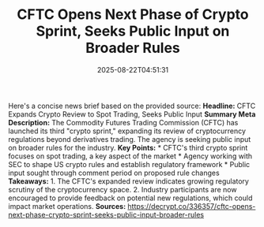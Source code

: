 ﻿---
title: "CFTC Opens Next Phase of Crypto Sprint, Seeks Public Input on Broader Rules"
date: "2025-08-22T04:51:31"
category: "Markets"
summary: ""
slug: "cftc opens next phase of crypto sprint seeks public input on"
source_urls:
  - "https://decrypt.co/336357/cftc-opens-next-phase-crypto-sprint-seeks-public-input-broader-rules"
seo:
  title: "CFTC Opens Next Phase of Crypto Sprint, Seeks Public Input on Broader Rules | Hash n Hedge"
  description: ""
  keywords: ["news", "markets", "brief"]
---
Here's a concise news brief based on the provided source:  **Headline:** CFTC Expands Crypto Review to Spot Trading, Seeks Public Input  **Summary Meta Description:** The Commodity Futures Trading Commission (CFTC) has launched its third "crypto sprint," expanding its review of cryptocurrency regulations beyond derivatives trading. The agency is seeking public input on broader rules for the industry.  **Key Points:**  * CFTC's third crypto sprint focuses on spot trading, a key aspect of the market * Agency working with SEC to shape US crypto rules and establish regulatory framework * Public input sought through comment period on proposed rule changes  **Takeaways:**  1. The CFTC's expanded review indicates growing regulatory scrutiny of the cryptocurrency space. 2. Industry participants are now encouraged to provide feedback on potential new regulations, which could impact market operations.  **Sources:**  https://decrypt.co/336357/cftc-opens-next-phase-crypto-sprint-seeks-public-input-broader-rules 
